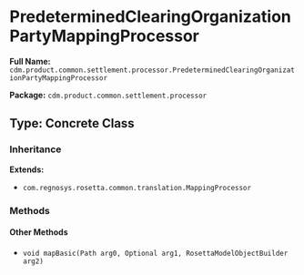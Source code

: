 # PredeterminedClearingOrganizationPartyMappingProcessor

**Full Name:** `cdm.product.common.settlement.processor.PredeterminedClearingOrganizationPartyMappingProcessor`

**Package:** `cdm.product.common.settlement.processor`

## Type: Concrete Class

### Inheritance

**Extends:**
- `com.regnosys.rosetta.common.translation.MappingProcessor`

### Methods

#### Other Methods

- `void mapBasic(Path arg0, Optional arg1, RosettaModelObjectBuilder arg2)`

